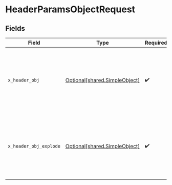 # HeaderParamsObjectRequest


## Fields

| Field                                                                                              | Type                                                                                               | Required                                                                                           | Description                                                                                        |
| -------------------------------------------------------------------------------------------------- | -------------------------------------------------------------------------------------------------- | -------------------------------------------------------------------------------------------------- | -------------------------------------------------------------------------------------------------- |
| `x_header_obj`                                                                                     | [Optional[shared.SimpleObject]](undefined/models/shared/simpleobject.md)                           | :heavy_check_mark:                                                                                 | A simple object that uses all our supported primitive types and enums and has optional properties. |
| `x_header_obj_explode`                                                                             | [Optional[shared.SimpleObject]](undefined/models/shared/simpleobject.md)                           | :heavy_check_mark:                                                                                 | A simple object that uses all our supported primitive types and enums and has optional properties. |